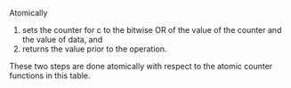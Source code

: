 Atomically

1. sets the counter for c to the bitwise OR of the value of the counter and the value of data, and
2. returns the value prior to the operation.

These two steps are done atomically with respect to the atomic counter functions in this table.
